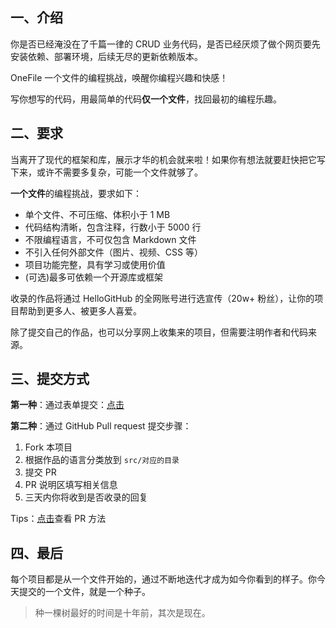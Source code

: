 ## 一、介绍

你是否已经淹没在了千篇一律的 CRUD 业务代码，是否已经厌烦了做个网页要先安装依赖、部署环境，后续无尽的更新依赖版本。

OneFile 一个文件的编程挑战，唤醒你编程兴趣和快感！

写你想写的代码，用最简单的代码**仅一个文件**，找回最初的编程乐趣。

## 二、要求

当离开了现代的框架和库，展示才华的机会就来啦！如果你有想法就要赶快把它写下来，或许不需要多复杂，可能一个文件就够了。

**一个文件**的编程挑战，要求如下：

- 单个文件、不可压缩、体积小于 1 MB
- 代码结构清晰，包含注释，行数小于 5000 行
- 不限编程语言，不可仅包含 Markdown 文件
- 不引入任何外部文件（图片、视频、CSS 等）
- 项目功能完整，具有学习或使用价值
- (可选)最多可依赖一个开源库或框架

收录的作品将通过 HelloGitHub 的全网账号进行选宣传（20w+ 粉丝），让你的项目帮助到更多人、被更多人喜爱。

除了提交自己的作品，也可以分享网上收集来的项目，但需要注明作者和代码来源。

## 三、提交方式

**第一种**：通过表单提交：[点击](https://hellogithub.yuque.com/forms/share/4f0bf06b-2991-4f7e-a860-5b76337b7b5b)

**第二种**：通过 GitHub Pull request 提交步骤：

1. Fork 本项目
2. 根据作品的语言分类放到 `src/对应的目录`
3. 提交 PR
4. PR 说明区填写相关信息
5. 三天内你将收到是否收录的回复

Tips：[点击](https://docs.github.com/cn/pull-requests/collaborating-with-pull-requests/proposing-changes-to-your-work-with-pull-requests/creating-a-pull-request-from-a-fork)查看 PR 方法

## 四、最后

每个项目都是从一个文件开始的，通过不断地迭代才成为如今你看到的样子。你今天提交的一个文件，就是一个种子。

> 种一棵树最好的时间是十年前，其次是现在。
